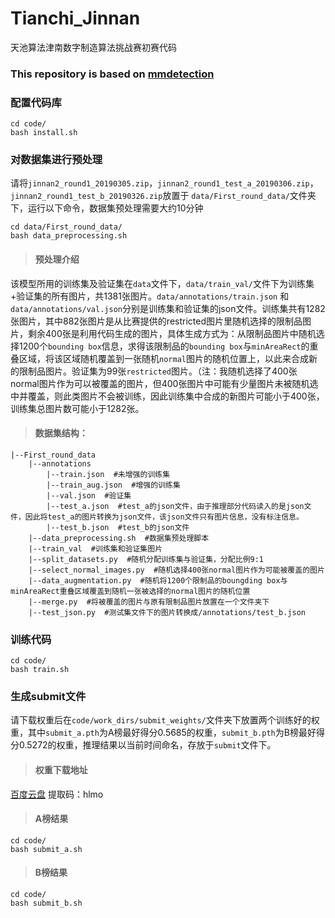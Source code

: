 # Tianchi_Jinnan
天池算法津南数字制造算法挑战赛初赛代码
### This repository is based on [mmdetection](https://github.com/open-mmlab/mmdetection)
### 配置代码库
    cd code/
    bash install.sh

### 对数据集进行预处理
请将`jinnan2_round1_20190305.zip`，`jinnan2_round1_test_a_20190306.zip`，`jinnan2_round1_test_b_20190326.zip`放置于 `data/First_round_data/`文件夹下，运行以下命令，数据集预处理需要大约10分钟

    cd data/First_round_data/ 
    bash data_preprocessing.sh

>#### 预处理介绍
该模型所用的训练集及验证集在`data`文件下，`data/train_val/`文件下为训练集+验证集的所有图片，共1381张图片。`data/annotations/train.json` 和 `data/annotations/val.json`分别是训练集和验证集的json文件。训练集共有1282张图片，其中882张图片是从比赛提供的restricted图片里随机选择的限制品图片，剩余400张是利用代码生成的图片，具体生成方式为：从限制品图片中随机选择1200个`bounding box`信息，求得该限制品的`bounding box`与`minAreaRect`的重叠区域，将该区域随机覆盖到一张随机`normal`图片的随机位置上，以此来合成新的限制品图片。验证集为99张`restricted`图片。（注：我随机选择了400张normal图片作为可以被覆盖的图片，但400张图片中可能有少量图片未被随机选中并覆盖，则此类图片不会被训练，因此训练集中合成的新图片可能小于400张，训练集总图片数可能小于1282张。

>#### 数据集结构：
    |--First_round_data
        |--annotations
            |--train.json  #未增强的训练集
            |--train_aug.json  #增强的训练集
            |--val.json  #验证集
            |--test_a.json  #test_a的json文件，由于推理部分代码读入的是json文件，因此将test_a的图片转换为json文件，该json文件只有图片信息，没有标注信息。
            |--test_b.json  #test_b的json文件
        |--data_preprocessing.sh  #数据集预处理脚本
        |--train_val  #训练集和验证集图片
        |--split_datasets.py  #随机分配训练集与验证集，分配比例9:1
        |--select_normal_images.py  #随机选择400张normal图片作为可能被覆盖的图片
        |--data_augmentation.py  #随机将1200个限制品的boungding box与minAreaRect重叠区域覆盖到随机一张被选择的normal图片的随机位置
        |--merge.py  #将被覆盖的图片与原有限制品图片放置在一个文件夹下
        |--test_json.py  #测试集文件下的图片转换成/annotations/test_b.json
        


### 训练代码
    cd code/
    bash train.sh


### 生成submit文件
请下载权重后在`code/work_dirs/submit_weights/`文件夹下放置两个训练好的权重，其中`submit_a.pth`为A榜最好得分0.5685的权重，`submit_b.pth`为B榜最好得分0.5272的权重，推理结果以当前时间命名，存放于`submit`文件下。
>#### 权重下载地址 
[百度云盘](https://pan.baidu.com/s/1q1wdU_VgDuFZ70ct6RLfqQ)
提取码：hlmo
>#### A榜结果
    cd code/ 
    bash submit_a.sh
>#### B榜结果 
    cd code/
    bash submit_b.sh


